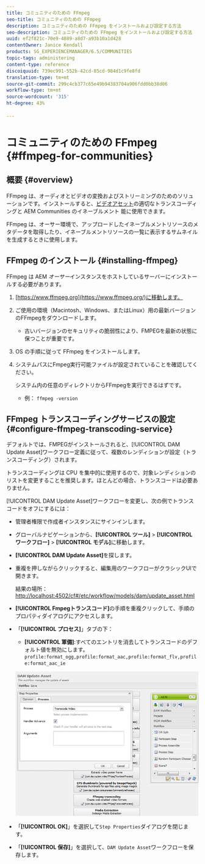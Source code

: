 ```yaml
---
title: コミュニティのための FFmpeg
seo-title: コミュニティのための FFmpeg
description: コミュニティのための FFmpeg をインストールおよび設定する方法
seo-description: コミュニティのための FFmpeg をインストールおよび設定する方法
uuid: ef2f821c-70e9-4889-a8d7-a93b10a1d428
contentOwner: Janice Kendall
products: SG_EXPERIENCEMANAGER/6.5/COMMUNITIES
topic-tags: administering
content-type: reference
discoiquuid: 739ec991-552b-42cd-85cd-984d1c9fe8fd
translation-type: tm+mt
source-git-commit: 299c4cb377c65e49b94383704a906fdd0bb38d06
workflow-type: tm+mt
source-wordcount: '315'
ht-degree: 43%

---
```



# コミュニティのための FFmpeg  {#ffmpeg-for-communities}

## 概要 {#overview}

FFmpeg は、オーディオとビデオの変換およびストリーミングのためのソリューションです。インストールすると、[ビデオアセット](../../help/sites-authoring/default-components-foundation.md#video)の適切なトランスコーディングと AEM Communities のイネーブルメント 能に使用できます。

FFmpeg は、オーサー環境で、アップロードしたイネーブルメントリソースのメタデータを取得したり、イネーブルメントリソースの一覧に表示するサムネイルを生成するときに使用します。

## FFmpeg のインストール  {#installing-ffmpeg}

FFmpeg は AEM *オーサー*&#x200B;インスタンスをホストしているサーバーにインストールする必要があります。

1. [https://www.ffmpeg.org](https://www.ffmpeg.org/)に移動します。
1. ご使用の環境（Macintosh、Windows、またはLinux）用の最新バージョンのFFmpegをダウンロードします。

   * 古いバージョンのセキュリティの脆弱性により、FMPEGを最新の状態に保つことが重要です。

1. OS の手順に従って FFmpeg をインストールします。

1. システムパスにFmpeg実行可能ファイルが設定されていることを確認してください。

   システム内の任意のディレクトリからFFmpegを実行できるはずです。

   * 例： `ffmpeg -version`

## FFmpeg トランスコーディングサービスの設定 {#configure-ffmpeg-transcoding-service}

デフォルトでは、FMPEGがインストールされると、[!UICONTROL DAM Update Asset]ワークフロー定義に従って、複数のレンディションが設定（トランスコーディング）されます。

トランスコーディングは CPU を集中的に使用するので、対象レンディションのリストを変更することを推奨します。ほとんどの場合、トランスコードは必要ありません。

[!UICONTROL DAM Update Asset]ワークフローを変更し、次の例でトランスコードをオフにするには：

* 管理者権限で作成者インスタンスにサインインします。
* グローバルナビゲーションから、**[!UICONTROL ツール]** > **[!UICONTROL ワークフロー]** > **[!UICONTROL モデル]**&#x200B;に移動します。
* **[!UICONTROL DAM Update Asset]**&#x200B;を探します。
* 重複を押しながらクリックすると、編集用のワークフローがクラシックUIで開きます。

   結果の場所：[http://localhost:4502/cf#/etc/workflow/models/dam/update_asset.html](http://localhost:4502/cf#/etc/workflow/models/dam/update_asset.html)

* **[!UICONTROL Fmpegトランスコード]**&#x200B;の手順を重複クリックして、手順のプロパティダイアログにアクセスします。
* 「**[!UICONTROL プロセス]**」タブの下：

   * **[!UICONTROL 軍備]**:すべてのエントリを消去してトランスコードのデフォルト値を無効にします。  `profile:format_ogg,profile:format_aac,profile:format_flv,profile:format_aac_ie`

   ![chlimage_1-372](assets/chlimage_1-372.png)

* 「**[!UICONTROL OK]**」を選択して`Step Properties`ダイアログを閉じます。

* 「**[!UICONTROL 保存]**」を選択して、`DAM Update Asset`ワークフローを保存します。



